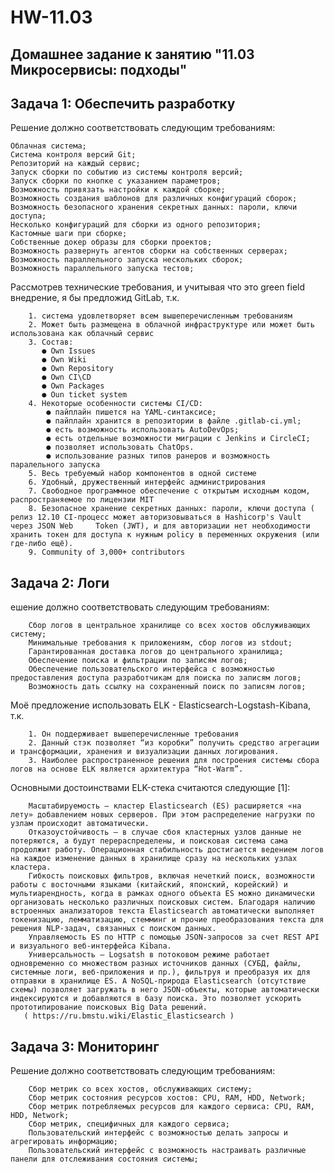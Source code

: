 # HW-11.03

## Домашнее задание к занятию "11.03 Микросервисы: подходы"

## Задача 1: Обеспечить разработку

Решение должно соответствовать следующим требованиям:

    Облачная система;
    Система контроля версий Git;
    Репозиторий на каждый сервис;
    Запуск сборки по событию из системы контроля версий;
    Запуск сборки по кнопке с указанием параметров;
    Возможность привязать настройки к каждой сборке;
    Возможность создания шаблонов для различных конфигураций сборок;
    Возможность безопасного хранения секретных данных: пароли, ключи доступа;
    Несколько конфигураций для сборки из одного репозитория;
    Кастомные шаги при сборке;
    Собственные докер образы для сборки проектов;
    Возможность развернуть агентов сборки на собственных серверах;
    Возможность параллельного запуска нескольких сборок;
    Возможность параллельного запуска тестов;

Рассмотрев технические требования, и учитывая что это green field внедрение, я бы предложид GitLab, т.к.

        1. система удовлетворяет всем вышеперечисленным требованиям
        2. Может быть размещена в облачной инфраструктуре или может быть использована как облачный сервис 
        3. Состав:
           ● Own Issues
           ● Own Wiki
           ● Own Repository
           ● Own CI\CD
           ● Own Packages
           ● Oun ticket system
        4. Некоторые особенности системы CI/CD:
            ● пайплайн пишется на YAML-синтаксисе;
            ● пайплайн хранится в репозитории в файле .gitlab-ci.yml;
            ● есть возможность использовать AutoDevOps;
            ● есть отдельные возможности миграции с Jenkins и CircleCI;
            ● позволяет использовать ChatOps.
            ● использование разных типов ранеров и возможность паралельного запуска
        5. Весь требуемый набор компонентов в одной системе
        6. Удобный, дружественный интерфейс администрирования
        7. Свободное программное обеспечение с открытым исходным кодом, распространяемое по лицензии MIT 
        8. Безопасное хранение секретных данных: пароли, ключи доступа ( релиз 12.10 CI-процесс может авторизовываться в Hashicorp's Vault через JSON Web     Token (JWT), и для авторизации нет необходимости хранить токен для доступа к нужным policy в переменных окружения (или где-либо ещё).
        9. Сommunity of 3,000+ contributors
        
        
## Задача 2: Логи   

ешение должно соответствовать следующим требованиям:

        Сбор логов в центральное хранилище со всех хостов обслуживающих систему;
        Минимальные требования к приложениям, сбор логов из stdout;
        Гарантированная доставка логов до центрального хранилища;
        Обеспечение поиска и фильтрации по записям логов;
        Обеспечение пользовательского интерфейса с возможностью предоставления доступа разработчикам для поиска по записям логов;
        Возможность дать ссылку на сохраненный поиск по записям логов;

 Моё предложение использовать ELK - Elasticsearch-Logstash-Kibana, т.к.
 
        1. Он поддерживает вышеперечисленные требования
        2. Данный стэк позволяет “из коробки” получить средство агрегации и трансформации, хранения и визуализации данных логирования.
        3. Наиболее распространенное решения для построения системы сбора логов на основе ELK является архитектура “Hot-Warm”.
        
 Основными достоинствами ELK-стека считаются следующие [1]:

        Масштабируемость – кластер Elasticsearch (ES) расширяется «на лету» добавлением новых серверов. При этом распределение нагрузки по узлам происходит автоматически.
        Отказоустойчивость — в случае сбоя кластерных узлов данные не потеряются, а будут перераспределены, и поисковая система сама продолжит работу. Операционная стабильность достигается ведением логов на каждое изменение данных в хранилище сразу на нескольких узлах кластера.
        Гибкость поисковых фильтров, включая нечеткий поиск, возможности работы с восточными языками (китайский, японский, корейский) и мультиарендность, когда в рамках одного объекта ES можно динамически организовать несколько различных поисковых систем. Благодаря наличию встроенных анализаторов текста Elasticsearch автоматически выполняет токенизацию, лемматизацию, стемминг и прочие преобразования текста для решения NLP-задач, связанных с поиском данных.
        Управляемость ES по HTTP с помощью JSON-запросов за счет REST API и визуального веб-интерфейса Kibana.
        Универсальность – Logsatsh в потоковом режиме работает одновременно со множеством разных источников данных (СУБД, файлы, системные логи, веб-приложения и пр.), фильтруя и преобразуя их для отправки в хранилище ES. А NoSQL-природа Elasticsearch (отсутствие схемы) позволяет загружать в него JSON-объекты, которые автоматически индексируются и добавляются в базу поиска. Это позволяет ускорить прототипирование поисковых Big Data решений.
       ( https://ru.bmstu.wiki/Elastic_Elasticsearch )

 
 
 ## Задача 3: Мониторинг
 
 Решение должно соответствовать следующим требованиям:

        Сбор метрик со всех хостов, обслуживающих систему;
        Сбор метрик состояния ресурсов хостов: CPU, RAM, HDD, Network;
        Сбор метрик потребляемых ресурсов для каждого сервиса: CPU, RAM, HDD, Network;
        Сбор метрик, специфичных для каждого сервиса;
        Пользовательский интерфейс с возможностью делать запросы и агрегировать информацию;
        Пользовательский интерфейс с возможность настраивать различные панели для отслеживания состояния системы;
 
 
